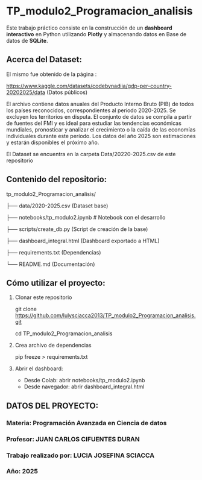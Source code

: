 # TP_modulo2_Programacion_analisis

Este trabajo práctico consiste en la construcción de un **dashboard interactivo** en Python utilizando **Plotly** y almacenando datos en 
Base de datos de **SQLite**.

## Acerca del Dataset:

El mismo fue obtenido de la página :

https://www.kaggle.com/datasets/codebynadiia/gdp-per-country-20202025/data   (Datos públicos)

El  archivo contiene  datos anuales del Producto Interno Bruto (PIB) de todos los países reconocidos, correspondientes al período 2020-2025. Se excluyen los territorios en disputa. El conjunto de datos se compila a partir de fuentes del FMI y es ideal para estudiar las tendencias económicas mundiales, pronosticar y analizar el crecimiento o la caída de las economías individuales durante este período.
Los datos del año 2025 son estimaciones y estarán disponibles el próximo año.

El Dataset se encuentra en la carpeta Data/20220-2025.csv  de este repositorio

## Contenido del repositorio:

tp_modulo2_Programacion_analisis/

├── data/2020-2025.csv  (Dataset base)

├── notebooks/tp_modulo2.ipynb # Notebook con el desarrollo

├── scripts/create_db.py (Script de creación de la base)

├── dashboard_integral.html (Dashboard exportado a HTML)

├── requirements.txt (Dependencias)

└── README.md (Documentación)


## Cómo utilizar el proyecto:

1. Clonar este repositorio    

   git clone https://github.com/lulysciacca2013/TP_modulo2_Programacion_analisis.git
   
   cd TP_modulo2_Programacion_analisis

3. Crea archivo de dependencias

   pip freeze > requirements.txt

5. Abrir el dashboard:

   - Desde Colab: abrir notebooks/tp_modulo2.ipynb
   - Desde navegador: abrir dashboard_integral.html

## DATOS DEL PROYECTO:

### Materia: Programación Avanzada en Ciencia de datos
### Profesor: JUAN CARLOS CIFUENTES DURAN
### Trabajo realizado por: LUCIA JOSEFINA SCIACCA
### Año: 2025




   
